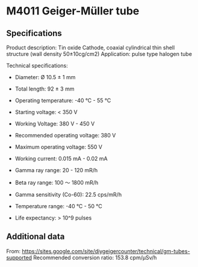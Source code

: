 # M4011 Geiger-Müller tube

## Specifications

Product description:
Tin oxide Cathode, coaxial cylindrical thin shell structure (wall density 50±10cg/cm2)
Application: pulse type halogen tube

Technical specifications:
* Diameter: Ø 10.5 ± 1 mm
* Total length: 92 ± 3 mm
* Operating temperature: -40 °C - 55 °C

* Starting voltage: < 350 V
* Working Voltage: 380 V - 450 V
* Recommended operating voltage: 380 V
* Maximum operating voltage: 550 V
* Working current: 0.015 mA - 0.02 mA

* Gamma ray range: 20 - 120 mR/h
* Beta ray range: 100 ～ 1800 mR/h
* Gamma sensitivity (Co-60): 22.5 cps/mR/h
* Temperature range: -40 °C - 50 °C
* Life expectancy: > 10^9 pulses

## Additional data

From: https://sites.google.com/site/diygeigercounter/technical/gm-tubes-supported
Recommended conversion ratio: 153.8 cpm/µSv/h
